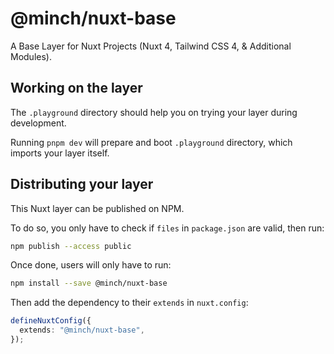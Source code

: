 # @minch/nuxt-base

A Base Layer for Nuxt Projects (Nuxt 4, Tailwind CSS 4, & Additional Modules).

## Working on the layer

The `.playground` directory should help you on trying your layer during development.

Running `pnpm dev` will prepare and boot `.playground` directory, which imports your layer itself.

## Distributing your layer

This Nuxt layer can be published on NPM.

To do so, you only have to check if `files` in `package.json` are valid, then run:

```bash
npm publish --access public
```

Once done, users will only have to run:

```bash
npm install --save @minch/nuxt-base
```

Then add the dependency to their `extends` in `nuxt.config`:

```ts
defineNuxtConfig({
  extends: "@minch/nuxt-base",
});
```
